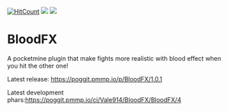 [![HitCount](http://hits.dwyl.io/Vale914/https://githubcom/Vale914/BloodFX.svg)](http://hits.dwyl.io/Vale914/https://githubcom/Vale914/BloodFX)
[![](https://poggit.pmmp.io/shield.state/BloodFX)](https://poggit.pmmp.io/p/BloodFX)
[![](https://poggit.pmmp.io/shield.dl.total/BloodFX)](https://poggit.pmmp.io/p/BloodFX)

# BloodFX
A pocketmine plugin that make fights more realistic with blood effect when you hit the other one!

Latest release: https://poggit.pmmp.io/p/BloodFX/1.0.1 

Latest development phars:https://poggit.pmmp.io/ci/Vale914/BloodFX/BloodFX/4

